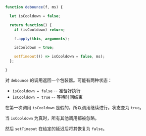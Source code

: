

```js run no-beautify
function debounce(f, ms) {

  let isCooldown = false;

  return function() {
    if (isCooldown) return;

    f.apply(this, arguments);

    isCooldown = true;

    setTimeout(() => isCooldown = false, ms);
  };

}
```

对 `debounce` 的调用返回一个包装器。可能有两种状态：

- `isCooldown = false` -- 准备好执行
- `isCooldown = true` -- 等待时间结束

在第一次调用 `isCooldown` 是假的，所以调用继续进行，状态变为 `true`。

当 `isCooldown` 为真时，所有其他调用都被忽略。

然后 `setTimeout` 在给定的延迟后将其恢复为 `false`。

